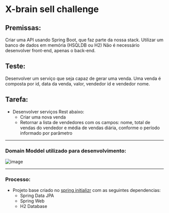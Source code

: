 # X-brain sell challenge

## Premissas:
Criar uma API usando Spring Boot, que faz parte da nossa stack.
Utilizar um banco de dados em memória (HSQLDB ou H2)
Não é necessário desenvolver front-end, apenas o back-end.

## Teste:
Desenvolver um serviço que seja capaz de gerar uma venda.
Uma venda é composta por id, data da venda, valor, vendedor id e vendedor nome.

## Tarefa:
- Desenvolver serviços Rest abaixo:
  - Criar uma nova venda
  - Retornar a lista de vendedores com os campos: nome, total de vendas do vendedor e média de vendas diária, conforme o período informado por parâmetro 

---

### Domain Moddel utilizado para desenvolvimento:
 
![image](https://user-images.githubusercontent.com/70461502/155796405-7803fd24-e5e9-4e79-89ca-bee5823644ef.png)

---

### Processo:

- Projeto base criado no [spring initializr](https://start.spring.io/) com as seguintes dependencias:
  - Spring Data JPA
  - Spring Web
  - H2 Database
